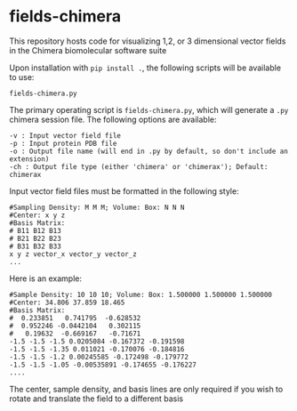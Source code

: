 # fields-chimera
This repository hosts code for visualizing 1,2, or 3 dimensional vector fields in the Chimera biomolecular software suite

Upon installation with ```pip install .```, the following scripts will be available to use:

```
fields-chimera.py
```

The primary operating script is ```fields-chimera.py```, which will generate a ```.py``` chimera session file. The following options are available:
```
-v : Input vector field file
-p : Input protein PDB file
-o : Output file name (will end in .py by default, so don't include an extension)
-ch : Output file type (either 'chimera' or 'chimerax'); Default: chimerax
```

Input vector field files must be formatted in the following style:
```
#Sampling Density: M M M; Volume: Box: N N N
#Center: x y z
#Basis Matrix:
# B11 B12 B13
# B21 B22 B23
# B31 B32 B33
x y z vector_x vector_y vector_z
...
```

Here is an example:
```
#Sample Density: 10 10 10; Volume: Box: 1.500000 1.500000 1.500000
#Center: 34.806 37.859 18.465
#Basis Matrix:
#  0.233851   0.741795  -0.628532
#  0.952246 -0.0442104   0.302115
#   0.19632  -0.669167   -0.71671
-1.5 -1.5 -1.5 0.0205084 -0.167372 -0.191598
-1.5 -1.5 -1.35 0.011021 -0.170076 -0.184816
-1.5 -1.5 -1.2 0.00245585 -0.172498 -0.179772
-1.5 -1.5 -1.05 -0.00535891 -0.174655 -0.176227
....
```

The center, sample density, and basis lines are only required if you wish to rotate and translate the field to a different basis
